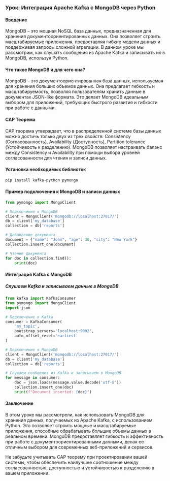 ### Урок: Интеграция Apache Kafka с MongoDB через Python

#### Введение

MongoDB – это мощная NoSQL база данных, предназначенная для хранения документоориентированных данных. Она позволяет строить масштабируемые приложения, предоставляя гибкие модели данных и поддерживая запросы сложной агрегации. В данном уроке мы рассмотрим, как слушать сообщения из Apache Kafka и записывать их в MongoDB, используя Python.

#### Что такое MongoDB и для чего она?

MongoDB – это документоориентированная база данных, используемая для хранения больших объемов данных. Она предлагает гибкость и масштабируемость, позволяя пользователям хранить данные в документах JSON-like формата. Это делает MongoDB идеальным выбором для приложений, требующих быстрого развития и гибкости при работе с данными.

#### CAP Теорема

CAP теорема утверждает, что в распределенной системе базы данных можно достичь только двух из трех свойств: Consistency (Согласованность), Availability (Доступность), Partition tolerance (Устойчивость к разделению). MongoDB позволяет настраивать баланс между Consistency и Availability при помощи выбора уровней согласованности для чтения и записи данных.

#### Установка необходимых библиотек

```bash
pip install kafka-python pymongo
```

#### Пример подключения к MongoDB и записи данных

```python
from pymongo import MongoClient

# Подключение к MongoDB
client = MongoClient('mongodb://localhost:27017/')
db = client['my_database']
collection = db['reports']

# Добавление документа
document = {"name": "John", "age": 30, "city": "New York"}
collection.insert_one(document)

# Чтение документа
for doc in collection.find():
    print(doc)
```

#### Интеграция Kafka с MongoDB

##### Слушаем Kafka и записываем данные в MongoDB

```python
from kafka import KafkaConsumer
from pymongo import MongoClient
import json

# Подключение к Kafka
consumer = KafkaConsumer(
    'my_topic',
    bootstrap_servers='localhost:9092',
    auto_offset_reset='earliest'
)

# Подключение к MongoDB
client = MongoClient('mongodb://localhost:27017/')
db = client['my_database']
collection = db['reports']

# Слушаем сообщения из Kafka и записываем в MongoDB
for message in consumer:
    doc = json.loads(message.value.decode('utf-8'))
    collection.insert_one(doc)
    print(f"Document inserted: {doc}")
```

#### Заключение

В этом уроке мы рассмотрели, как использовать MongoDB для хранения данных, получаемых из Apache Kafka, с использованием Python. Это позволяет строить мощные и масштабируемые приложения, способные обрабатывать большие объемы данных в реальном времени. MongoDB предоставляет гибкость и эффективность при работе с документоориентированными данными, делая ее отличным выбором для современных веб-приложений и сервисов.

Не забудьте учитывать CAP теорему при проектировании вашей системы, чтобы обеспечить наилучшее соотношение между согласованностью, доступностью и устойчивостью к разделению в вашем приложении.

